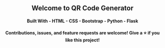 <h2 align="center">Welcome to QR Code Generator</h2>



<h4 align="center">Built With 
- HTML
- CSS
- Bootstrap
- Python
- Flask</h4>


<h4 align="center">
Contributions, issues, and feature requests are welcome!       Give a ⭐️ if you like this project!</h4>


<h3 align="center">
  
